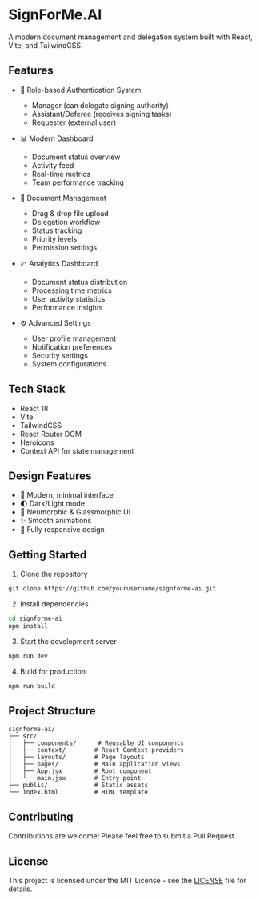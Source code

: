 # SignForMe.AI

A modern document management and delegation system built with React, Vite, and TailwindCSS.

## Features

- 🔐 Role-based Authentication System
  - Manager (can delegate signing authority)
  - Assistant/Deferee (receives signing tasks)
  - Requester (external user)

- 📊 Modern Dashboard
  - Document status overview
  - Activity feed
  - Real-time metrics
  - Team performance tracking

- 📄 Document Management
  - Drag & drop file upload
  - Delegation workflow
  - Status tracking
  - Priority levels
  - Permission settings

- 📈 Analytics Dashboard
  - Document status distribution
  - Processing time metrics
  - User activity statistics
  - Performance insights

- ⚙️ Advanced Settings
  - User profile management
  - Notification preferences
  - Security settings
  - System configurations

## Tech Stack

- React 18
- Vite
- TailwindCSS
- React Router DOM
- Heroicons
- Context API for state management

## Design Features

- 🎨 Modern, minimal interface
- 🌓 Dark/Light mode
- 💎 Neumorphic & Glassmorphic UI
- ✨ Smooth animations
- 📱 Fully responsive design

## Getting Started

1. Clone the repository
```bash
git clone https://github.com/yourusername/signforme-ai.git
```

2. Install dependencies
```bash
cd signforme-ai
npm install
```

3. Start the development server
```bash
npm run dev
```

4. Build for production
```bash
npm run build
```

## Project Structure

```
signforme-ai/
├── src/
│   ├── components/      # Reusable UI components
│   ├── context/        # React Context providers
│   ├── layouts/        # Page layouts
│   ├── pages/          # Main application views
│   ├── App.jsx         # Root component
│   └── main.jsx        # Entry point
├── public/             # Static assets
└── index.html          # HTML template
```

## Contributing

Contributions are welcome! Please feel free to submit a Pull Request.

## License

This project is licensed under the MIT License - see the [LICENSE](LICENSE) file for details.

